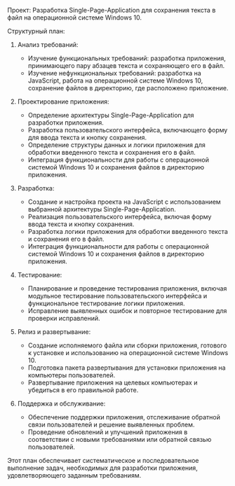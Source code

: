 Проект: Разработка Single-Page-Application для сохранения текста в файл на операционной системе Windows 10.

Структурный план:

1. Анализ требований:
    
    - Изучение функциональных требований: разработка приложения, принимающего пару абзацев текста и сохраняющего его в файл.
    - Изучение нефункциональных требований: разработка на JavaScript, работа на операционной системе Windows 10, сохранение файлов в директорию, где расположено приложение.
2. Проектирование приложения:
    
    - Определение архитектуры Single-Page-Application для разработки приложения.
    - Разработка пользовательского интерфейса, включающего форму для ввода текста и кнопку сохранения.
    - Определение структуры данных и логики приложения для обработки введенного текста и сохранения его в файл.
    - Интеграция функциональности для работы с операционной системой Windows 10 и сохранения файлов в директорию приложения.
3. Разработка:
    
    - Создание и настройка проекта на JavaScript с использованием выбранной архитектуры Single-Page-Application.
    - Реализация пользовательского интерфейса, включая форму ввода текста и кнопку сохранения.
    - Разработка логики приложения для обработки введенного текста и сохранения его в файл.
    - Интеграция функциональности для работы с операционной системой Windows 10 и сохранения файлов в директорию приложения.
4. Тестирование:
    
    - Планирование и проведение тестирования приложения, включая модульное тестирование пользовательского интерфейса и функциональное тестирование логики приложения.
    - Исправление выявленных ошибок и повторное тестирование для проверки исправлений.
5. Релиз и развертывание:
    
    - Создание исполняемого файла или сборки приложения, готового к установке и использованию на операционной системе Windows 10.
    - Подготовка пакета развертывания для установки приложения на компьютеры пользователей.
    - Развертывание приложения на целевых компьютерах и убедиться в его правильной работе.
6. Поддержка и обслуживание:
    
    - Обеспечение поддержки приложения, отслеживание обратной связи пользователей и решение выявленных проблем.
    - Проведение обновлений и улучшений приложения в соответствии с новыми требованиями или обратной связью пользователей.

Этот план обеспечивает систематическое и последовательное выполнение задач, необходимых для разработки приложения, удовлетворяющего заданным требованиям.